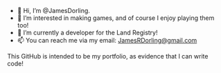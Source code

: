 - 👋 Hi, I’m @JamesDorling.
- 👀 I’m interested in making games, and of course I enjoy playing them too!
- 🌱 I’m currently a developer for the Land Registry!
- 📫 You can reach me via my email: JamesRDorling@gmail.com

This GitHub is intended to be my portfolio, as evidence that I can write code!
